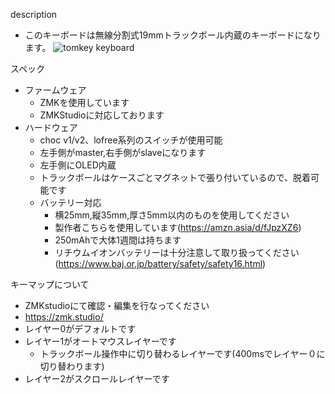 description
- このキーボードは無線分割式19mmトラックボール内蔵のキーボードになります。
![tomkey keyboard](img/tomkeyimg.png)

スペック
- ファームウェア
  - ZMKを使用しています
  - ZMKStudioに対応しております
- ハードウェア
  - choc v1/v2、lofree系列のスイッチが使用可能
  - 左手側がmaster,右手側がslaveになります
  - 左手側にOLED内蔵
  - トラックボールはケースごとマグネットで張り付いているので、脱着可能です
  - バッテリー対応
    - 横25mm,縦35mm,厚さ5mm以内のものを使用してください
    - 製作者こちらを使用しています(https://amzn.asia/d/fJpzXZ6)
    - 250mAhで大体1週間は持ちます
    - リチウムイオンバッテリーは十分注意して取り扱ってください(https://www.baj.or.jp/battery/safety/safety16.html)

キーマップについて
- ZMKstudioにて確認・編集を行なってください
- https://zmk.studio/
- レイヤー0がデフォルトです
- レイヤー1がオートマウスレイヤーです
  - トラックボール操作中に切り替わるレイヤーです(400msでレイヤー０に切り替わります)
- レイヤー2がスクロールレイヤーです
